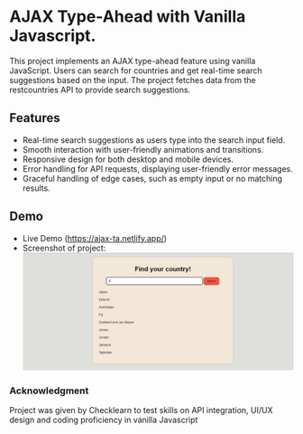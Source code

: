 # AJAX Type-Ahead with Vanilla Javascript.
This project implements an AJAX type-ahead feature using vanilla JavaScript. Users can search for countries and get real-time search suggestions based on the input. The project fetches data from the restcountries API to provide search suggestions.

## Features
- Real-time search suggestions as users type into the search input field.
- Smooth interaction with user-friendly animations and transitions.
- Responsive design for both desktop and mobile devices.
- Error handling for API requests, displaying user-friendly error messages.
- Graceful handling of edge cases, such as empty input or no matching results.

## Demo
- Live Demo (https://ajax-ta.netlify.app/)
- Screenshot of project: ![Project Screenshot](Screenshot.png)

### Acknowledgment
Project was given by Checklearn to test skills on API integration, UI/UX design and coding proficiency in vanilla Javascript